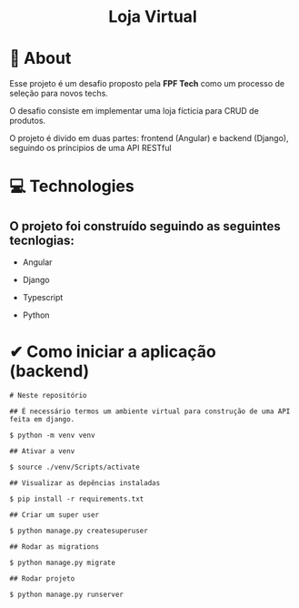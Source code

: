<h1 align="center">
    <p>Loja Virtual</p>
</h1>

# 📄 About

<p> Esse projeto é um desafio proposto pela <b>FPF Tech</b> como um processo de seleção para novos techs.</p>
<p> O desafio consiste em implementar uma loja fícticia para CRUD de produtos.</p>
<p> O projeto é divido em duas partes: frontend (Angular) e backend (Django), seguindo os príncipios de uma API RESTful</o>

# 💻 Technologies 

<h2> O projeto foi construído seguindo as seguintes tecnlogias:</h2>

<ul>
    <li><p></b>Angular</b></p></li>
    <li><p></b>Django</b></p></li>
    <li><p></b>Typescript</b></p></li>
    <li><p></b>Python</b></p></li>
</ul>

# ✔ Como iniciar a aplicação (backend)

````
# Neste repositório

## É necessário termos um ambiente virtual para construção de uma API feita em django.

$ python -m venv venv 

## Ativar a venv

$ source ./venv/Scripts/activate

## Visualizar as depências instaladas

$ pip install -r requirements.txt

## Criar um super user

$ python manage.py createsuperuser

## Rodar as migrations 

$ python manage.py migrate

## Rodar projeto

$ python manage.py runserver
